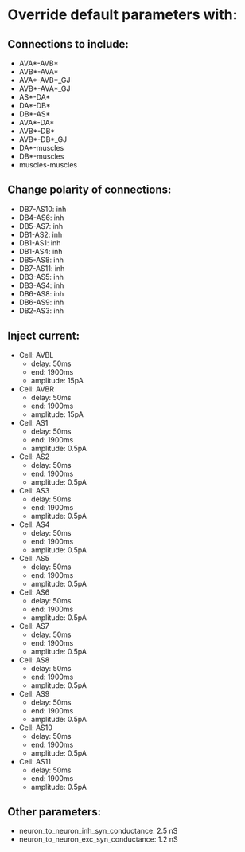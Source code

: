 # Override default parameters with:
## Connections to include:
- AVA*-AVB*
- AVB*-AVA*
- AVA*-AVB*_GJ
- AVB*-AVA*_GJ
- AS*-DA*
- DA*-DB*
- DB*-AS*
- AVA*-DA*
- AVB*-DB*
- AVB*-DB*_GJ
- DA*-muscles
- DB*-muscles
- muscles-muscles

## Change polarity of connections:
- DB7-AS10: inh
- DB4-AS6: inh
- DB5-AS7: inh
- DB1-AS2: inh
- DB1-AS1: inh
- DB1-AS4: inh
- DB5-AS8: inh
- DB7-AS11: inh
- DB3-AS5: inh
- DB3-AS4: inh
- DB6-AS8: inh
- DB6-AS9: inh
- DB2-AS3: inh

## Inject current:
- Cell: AVBL
    - delay: 50ms
    - end: 1900ms
    - amplitude: 15pA
- Cell: AVBR
    - delay: 50ms
    - end: 1900ms
    - amplitude: 15pA
- Cell: AS1
    - delay: 50ms
    - end: 1900ms
    - amplitude: 0.5pA
- Cell: AS2
    - delay: 50ms
    - end: 1900ms
    - amplitude: 0.5pA
- Cell: AS3
    - delay: 50ms
    - end: 1900ms
    - amplitude: 0.5pA
- Cell: AS4
    - delay: 50ms
    - end: 1900ms
    - amplitude: 0.5pA
- Cell: AS5
    - delay: 50ms
    - end: 1900ms
    - amplitude: 0.5pA
- Cell: AS6
    - delay: 50ms
    - end: 1900ms
    - amplitude: 0.5pA
- Cell: AS7
    - delay: 50ms
    - end: 1900ms
    - amplitude: 0.5pA
- Cell: AS8
    - delay: 50ms
    - end: 1900ms
    - amplitude: 0.5pA
- Cell: AS9
    - delay: 50ms
    - end: 1900ms
    - amplitude: 0.5pA
- Cell: AS10
    - delay: 50ms
    - end: 1900ms
    - amplitude: 0.5pA
- Cell: AS11
    - delay: 50ms
    - end: 1900ms
    - amplitude: 0.5pA

## Other parameters:
- neuron_to_neuron_inh_syn_conductance: 2.5 nS
- neuron_to_neuron_exc_syn_conductance: 1.2 nS

